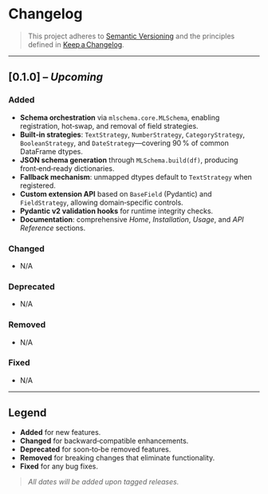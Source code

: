 # Changelog

> This project adheres to [Semantic Versioning](https://semver.org/) and the principles defined in [Keep a Changelog](https://keepachangelog.com/).

---

## \[0.1.0] – *Upcoming*

### Added

* **Schema orchestration** via `mlschema.core.MLSchema`, enabling registration, hot‑swap, and removal of field strategies.
* **Built‑in strategies**: `TextStrategy`, `NumberStrategy`, `CategoryStrategy`, `BooleanStrategy`, and `DateStrategy`—covering 90 % of common DataFrame dtypes.
* **JSON schema generation** through `MLSchema.build(df)`, producing front‑end‑ready dictionaries.
* **Fallback mechanism**: unmapped dtypes default to `TextStrategy` when registered.
* **Custom extension API** based on `BaseField` (Pydantic) and `FieldStrategy`, allowing domain‑specific controls.
* **Pydantic v2 validation hooks** for runtime integrity checks.
* **Documentation**: comprehensive *Home*, *Installation*, *Usage*, and *API Reference* sections.

### Changed

* N/A

### Deprecated

* N/A

### Removed

* N/A

### Fixed

* N/A

---

## Legend

* **Added** for new features.
* **Changed** for backward‑compatible enhancements.
* **Deprecated** for soon‑to‑be removed features.
* **Removed** for breaking changes that eliminate functionality.
* **Fixed** for any bug fixes.

> *All dates will be added upon tagged releases.*
